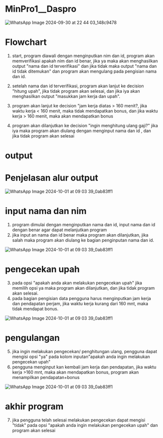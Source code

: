 # MinPro1__Daspro
![WhatsApp Image 2024-09-30 at 22 44 03_148c9478](https://github.com/user-attachments/assets/7b289924-2f64-4184-ad10-768b30021e0c)

# Flowchart

1. start, program diawali dengan menginputkan nim dan id, program akan memverifikasi apakah nim dan id benar, jika ya maka akan menghasilkan output "nama dan id terverifikasi" dan jika tidak maka output "nama dan id tidak ditemukan" dan program akan mengulang pada pengisian nama dan id.

2. setelah nama dan id terverifikasi, program akan lanjut ke decision "hitung upah", jika tidak program akan selesai, dan jika iya akan menghasilkan output "masukkan jam kerja dan upah".

3. program akan lanjut ke decision "jam kerja diatas > 160 menit?, jika waktu kerja < 160 menit, maka tidak mendapatkan bonus, dan jika waktu kerja > 160 menit, maka akan mendapatkan bonus

4. program akan dilanjutkan ke decision "ingin menghitung ulang gaji?" jika iya maka program akan diulang dengan menginput nama dan id , dan jika tidak program akan selesai

#  output
# Penjelasan alur output

![WhatsApp Image 2024-10-01 at 09 03 39_0ab83ff1](https://github.com/user-attachments/assets/63187739-ca01-4c83-bedf-0fa679d2de10)
# input nama dan nim
 1. program dimulai dengan menginputkan nama dan id, input nama dan id dengan benar agar dapat melanjutkan program
 2. jika input an nama dan id benar maka program akan dilanjutkan, jika salah maka program akan diulang ke bagian penginputan nama dan id.

![WhatsApp Image 2024-10-01 at 09 03 39_0ab83ff1](https://github.com/user-attachments/assets/52dfc4b0-3626-4d0c-9023-ca87d7425236)
# pengecekan upah
 3. pada opsi "apakah anda akan melakukan pengecekan upah" jika memilih opsi ya maka program akan dilanjutkan, dan jika tidak program akan selesai.
 4. pada bagian pengisian data pengguna harus menginputkan jam kerja dan pendapatan perjam, jika waktu kerja kurang dari 160 mnt, maka tidak mendapat bonus.
 
![WhatsApp Image 2024-10-01 at 09 03 39_0ab83ff1](https://github.com/user-attachments/assets/9051b27a-359a-43aa-83d0-50e2c89315a0)
# pengulangan
 5. jika ingin melakukan pengecekan/ penghitungan ulang, pengguna dapat mengisi opsi "ya" pada kolom inputan"apakah anda ingin melakukan pengecekan upah"
 6. pengguna menginput kan kembali jam kerja dan pendapatan, jika waktu kerja >160 mnt, maka akan mendapatkan bonus, program akan menampilkan pendapatan+bonus

 ![WhatsApp Image 2024-10-01 at 09 03 39_0ab83ff1](https://github.com/user-attachments/assets/0deca9ed-d8c0-499e-8e21-251f045272bb)
 # akhir program
 7. jika pengguna telah selesai melakukan pengecekan dapat mengisi "tidak" pada opsi "apakah anda ingin melakukan pengecekan upah" dan program akan selesai

